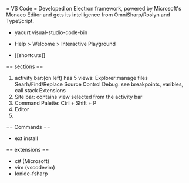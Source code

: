 = VS Code =
Developed on Electron framework, powered by Microsoft's Monaco Editor and gets its intelligence from OmniSharp/Roslyn and TypeScript.

* yaourt visual-studio-code-bin

* Help > Welcome > Interactive Playground

* [[shortcuts]]

== sections ==
1. activity bar:(on left) has 5 views:
Explorer:manage files
Searh/Find/Replace
Source Control
Debug: see breakpoints, varibles, call stack
Extensions
2. Site bar: contains view selected from the activity bar
3. Command Palette: Ctrl + Shift + P
4. Editor
5.

== Commands ==
* ext install

== extensions ==
* c# (Microsoft)
* vim (vscodevim)
* Ionide-fsharp
